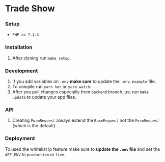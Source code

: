 # Trade Show

### Setup
* `PHP >= 7.1.3`

### Installation
1. After cloning run `make setup`.

### Development
1. If you add variables on `.env` **make sure** to update the `.env.example` file.
2. To compile run `yarn hot` or `yarn watch`.
3. After you pull changes especially from `backend` branch just run `make update` to update your app files.

### API
1. Creating `FormRequest` always extend the `BaseRequest` not the `FormRequest` (which is the default).

### Deployment
To used the whitelist ip feature make sure to **update the `.env` file** and set the `APP_ENV` to `production` or `live`.
